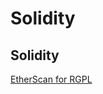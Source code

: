 #  Solidity
## Solidity

[EtherScan for RGPL](https://ropsten.etherscan.io/token/0xd40e7ad713a228a6e58d58566e3ab16a94087b98)
